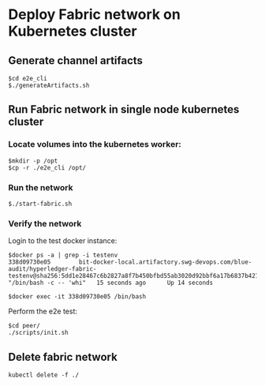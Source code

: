 # Deploy Fabric network on Kubernetes cluster

## Generate channel artifacts
```
$cd e2e_cli
$./generateArtifacts.sh
```

## Run Fabric network in single node kubernetes cluster

### Locate volumes into the kubernetes worker:
```
$mkdir -p /opt
$cp -r ./e2e_cli /opt/
```

### Run the network
```
$./start-fabric.sh
```

### Verify the network
Login to the test docker instance:
```
$docker ps -a | grep -i testenv
338d09730e05        bit-docker-local.artifactory.swg-devops.com/blue-audit/hyperledger-fabric-testenv@sha256:5dd1e28467c6b2827a8f7b450bfbd55ab3020d92bbf6a17b6837b42183503f38   "/bin/bash -c -- 'whi"   15 seconds ago      Up 14 seconds

$docker exec -it 338d09730e05 /bin/bash
```

Perform the e2e test:
```
$cd peer/
./scripts/init.sh
```

## Delete fabric network
```
kubectl delete -f ./
```

